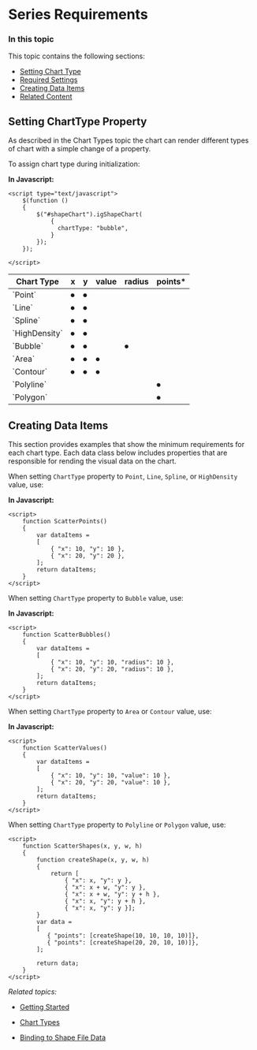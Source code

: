 ﻿# Series Requirements

### In this topic

This topic contains the following sections:

-   [Setting Chart Type](#setting-chart-type)
-   [Required Settings](#required-settings)
-   [Creating Data Items](#creating-data-items)
-   [Related Content](#related-content)

## Setting ChartType Property

As described in the Chart Types topic the chart can render different types of chart with a simple change of a property.

To assign chart type during initialization:

**In Javascript:**

	<script type="text/javascript">
        $(function () 
        {
            $("#shapeChart").igShapeChart(
                {  
			      chartType: "bubble",
                }
            });
        });

    </script>


<table class="table table-striped">
	<thead>
		<tr>
			<th>Chart Type</th>
			<th>x</th>
			<th>y</th>
			<th>value</th>
			<th>radius</th>
			<th>points*</th>
		</tr>
	</thead>
	<tbody>
		<tr>
			<td>`Point`</td>
			<td>&#9210;</td>
			<td>&#9210;</td>
		    <td></td>
		    <td></td>
		    <td></td>
		</tr> 
		<tr>
			<td>`Line`</td>
			<td>&#9210;</td>
			<td>&#9210;</td>
			 <td></td>
		    <td></td>
		    <td></td>
		</tr> 
		<tr>
			<td>`Spline`</td>
			<td>&#9210;</td>
			<td>&#9210;</td>
			 <td></td>
		    <td></td>
		    <td></td>
		</tr> 
		<tr>
			<td>`HighDensity`</td>
			<td>&#9210;</td>
			<td>&#9210;</td>
			 <td></td>
		    <td></td>
		    <td></td>
		</tr> 
		<tr>
			<td>`Bubble`</td>
			<td>&#9210;</td>
			<td>&#9210;</td>
			<td></td>
			<td>&#9210;</td>
			<td></td>
		</tr> 
		<tr>
			<td>`Area`</td>
			<td>&#9210;</td>
			<td>&#9210;</td>
			<td>&#9210;</td>
			<td></td>
			<td></td>
		</tr> 
		<tr>
			<td>`Contour`</td>
			<td>&#9210;</td>
			<td>&#9210;</td>
			<td>&#9210;</td>
			<td></td>
			<td></td>
		</tr> 
		<tr>
			<td>`Polyline`</td>
			<td></td>
			<td></td>
			<td></td>
			<td></td>
			<td>&#9210;</td>
		</tr> 
		<tr>
			<td>`Polygon`</td>
			<td></td>
			<td></td>
			<td></td>
			<td></td>
			<td>&#9210;</td>
		</tr>
	</tbody>
</table>

## Creating Data Items

This section provides examples that show the minimum requirements for each chart type. Each data class below includes properties that are responsible for rending the visual data on the chart.

When setting `ChartType` property to `Point`, `Line`, `Spline`, or `HighDensity` value, use:

**In Javascript:**

    <script>
        function ScatterPoints() 
        { 
    		var dataItems = 
    		[ 
    			{ "x": 10, "y": 10 },  
    			{ "x": 20, "y": 20 }, 
		    ];
            return dataItems;
        }
    </script>

When setting `ChartType` property to `Bubble` value, use:

**In Javascript:**

    <script>
        function ScatterBubbles() 
        { 
    		var dataItems = 
    		[ 
    			{ "x": 10, "y": 10, "radius": 10 },  
    			{ "x": 20, "y": 20, "radius": 10 }, 
    		];
    		return dataItems;
		}
    </script>

When setting `ChartType` property to `Area` or `Contour` value, use:

**In Javascript:**

    <script>
        function ScatterValues() 
        { 
    		var dataItems = 
    		[ 
    			{ "x": 10, "y": 10, "value": 10 }, 
    			{ "x": 20, "y": 20, "value": 10 }, 
    		];
    		return dataItems;
		}
    </script>

When setting `ChartType` property to `Polyline` or `Polygon` value, use:
 
    <script>
        function ScatterShapes(x, y, w, h) 
        {
    	    function createShape(x, y, w, h) 
	        {
    		    return [
    				{ "x": x, "y": y },
    				{ "x": x + w, "y": y },
    				{ "x": x + w, "y": y + h },
    				{ "x": x, "y": y + h },
    				{ "x": x, "y": y }];
    		}
			var data = 
			[ 
			   { "points": [createShape(10, 10, 10, 10)]},
			   { "points": [createShape(20, 20, 10, 10)]},
			];	
			
			return data;
		}
    </script>
    
*Related topics:* 

- [Getting Started](shapechart-getting-started-with-shapechart.html)

- [Chart Types](shapechart-chart-types.html)

- [Binding to Shape File Data](shapechart-binding-to-shapefile-data.html)